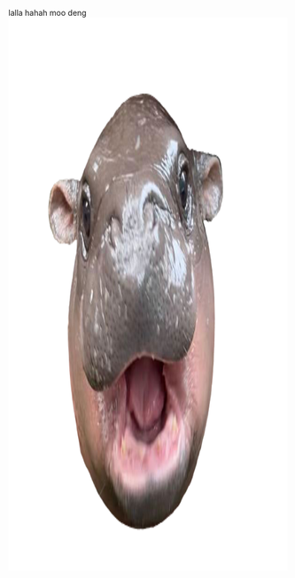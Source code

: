 lalla hahah moo deng
<img align="center" width="1000" height="1000" src="/assets/IMG/moo_deng.png">
